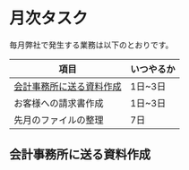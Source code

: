 # 月次タスク
毎月弊社で発生する業務は以下のとおりです。

|  項目  |  いつやるか  |
| ---- | ---- |
|  [会計事務所に送る資料作成](#会計事務所に送る資料作成)  |  1日~3日  |
|  お客様への請求書作成  |  1日~3日  |
|  先月のファイルの整理  |  7日  |

## 会計事務所に送る資料作成
